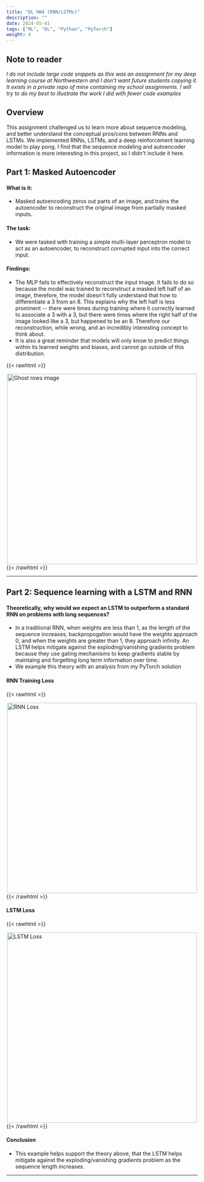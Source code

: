 ```yaml
---
title: "DL HW4 (RNN/LSTMs)"
description: ""
date: 2024-05-01
tags: ["ML", "DL", "Python", "PyTorch"]
weight: 4
---
```


## Note to reader

*I do not include large code snippets as this was an assignment for my deep learning course at Northwestern and I don't want future students copying it. It exists in a private repo of mine containing my school assignments. I will try to do my best to illustrate the work I did with fewer code examples*

## Overview

This assignment challenged us to learn more about sequence modeling, and better understand the conceptual pros/cons between RNNs and LSTMs. We implemented RNNs, LSTMs, and a deep reinforcement learning model to play pong. I find that the sequence modeling and autoencoder information is more interesting in this project, so I didn't include it here. 

## Part 1: Masked Autoencoder

#### What is it:
- Masked autoencoding zeros out parts of an image, and trains the autoencoder to reconstruct the original image from partially masked inputs. 

#### The task:
- We were tasked with training a simple multi-layer perceptron model to act as an autoencoder, to reconstruct corrupted input into the correct input.

#### Findings:
- The MLP fails to effectively reconstruct the input image. It fails to do so because the model was trained to reconstruct a masked left half of an image, therefore, the model doesn't fully understand that how to differentiate a 3 from an 8. This explains why the left half is less prominent -- there were times during training where it correctly learned to associate a 3 with a 3, but there were times where the right half of the image looked like a 3, but happened to be an 8. Therefore our reconstruction, while wrong, and an incredibly interesting concept to think about. 
- It is also a great reminder that models will only know to predict things within its learned weights and biases, and cannot go outside of this distribution. 


{{< rawhtml >}}
<div>
    <img 
        src="/images/dl_hw4/masked_autoencoder.png" 
        alt="Ghost rows image"
        width="500px"
        style="display: block; margin: 0 auto;"
    />
</div>
{{< /rawhtml >}}

---

## Part 2: Sequence learning with a LSTM and RNN

#### Theoretically, why would we expect an LSTM to outperform a standard RNN on problems with long sequences?

- In a traditional RNN, when weights are less than 1, as the length of the sequence increases, backpropogation would have the weights approach 0, and when the weights are greater than 1, they approach infinity. An LSTM helps mitigate against the exploding/vanishing gradients problem because they use gating mechanisms to keep gradients stable by maintaing and forgetting long term information over time. 
- We example this theory with an analysis from my PyTorch solution

#### RNN Training Loss

{{< rawhtml >}}
<div>
    <img 
        src="/images/dl_hw4/rnn_loss.png" 
        alt="RNN Loss"
        width="500px"
        style="display: block; margin: 0 auto;"
    />
</div>
{{< /rawhtml >}}

#### LSTM Loss
{{< rawhtml >}}
<div>
    <img 
        src="/images/dl_hw4/lstm_loss.png" 
        alt="LSTM Loss"
        width="500px"
        style="display: block; margin: 0 auto;"
    />
</div>
{{< /rawhtml >}}

#### Conclusion
- This example helps support the theory above, that the LSTM helps mitigate against the exploding/vanishing gradients problem as the sequence length increases. 

---

